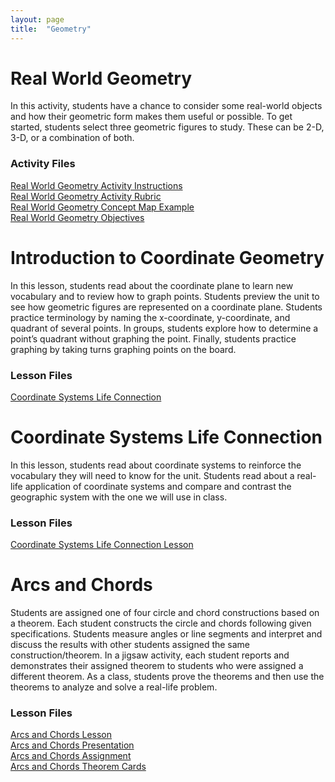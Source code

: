 ```yaml
---
layout: page
title:  "Geometry"
---
```


# Real World Geometry

In this activity, students have a chance to consider some real-world objects and how their geometric form makes them useful or possible. To get started, students select three geometric figures to study. These can be 2-D, 3-D, or a combination of both.

### Activity Files
<a href="https://lisasteaching.github.io/portfolio_teaching/geometry/Real-World-Geometry-Activity-Instructions.pdf" target="_blank">Real World Geometry Activity Instructions</a></br>
<a href="https://lisasteaching.github.io/portfolio_teaching/geometry/Real-World-Geometry-Activity-Rubric.pdf" target="_blank">Real World Geometry Activity Rubric</a></br>
<a href="https://lisasteaching.github.io/portfolio_teaching/geometry/Real-World-Geometry-Concept-Map-Example.pdf" target="_blank">Real World Geometry Concept Map Example</a></br>
<a href="https://lisasteaching.github.io/portfolio_teaching/geometry/Real-World-Geometry-Objectives.pdf" target="_blank">Real World Geometry Objectives</a>

# Introduction to Coordinate Geometry

In this lesson, students read about the coordinate plane to learn new vocabulary and to review how to graph points. Students preview the unit to see how geometric figures are represented on a coordinate plane. Students practice terminology by naming the x-coordinate, y-coordinate, and quadrant of several points. In groups, students explore how to determine a point’s quadrant without graphing the point. Finally, students practice graphing by taking turns graphing points on the board.

### Lesson Files
<a href="https://lisasteaching.github.io/portfolio_teaching/geometry/CoordinateGeom-Introduction-Lesson.pdf" target="_blank">Coordinate Systems Life Connection</a>

# Coordinate Systems Life Connection

In this lesson, students read about coordinate systems to reinforce the vocabulary they will need to know for the unit. Students read about a real-life application of coordinate systems and compare and contrast the geographic system with the one we will use in class.

### Lesson Files
<a href="https://lisasteaching.github.io/portfolio_teaching/geometry/CoordinateGeom-Coordinate-Systems-Lesson.pdf" target="_blank">Coordinate Systems Life Connection Lesson</a>

# Arcs and Chords

Students are assigned one of four circle and chord constructions based on a theorem. Each student constructs the circle and chords following given specifications. Students measure angles or line segments and interpret and discuss the results with other students assigned the same construction/theorem. In a jigsaw activity, each student reports and demonstrates their assigned theorem to students who were assigned a different theorem. As a class, students prove the theorems and then use the theorems to analyze and solve a real-life problem.

### Lesson Files
<a href="https://lisasteaching.github.io/portfolio_teaching/geometry/Arcs-Chords-Lesson-Plan.pdf" target="_blank">Arcs and Chords Lesson</a></br>
<a href="https://lisasteaching.github.io/portfolio_teaching/geometry/Arcs-Chords-Lesson-Show.ppsx" target="_blank">Arcs and Chords Presentation</a></br>
<a href="https://lisasteaching.github.io/portfolio_teaching/geometry/Arcs-Chords-Theorem-Assignment.pdf" target="_blank">Arcs and Chords Assignment</a></br>
<a href="https://lisasteaching.github.io/portfolio_teaching/geometry/Arcs-Chords-Theorem-Cards.pdf" target="_blank">Arcs and Chords Theorem Cards</a>

